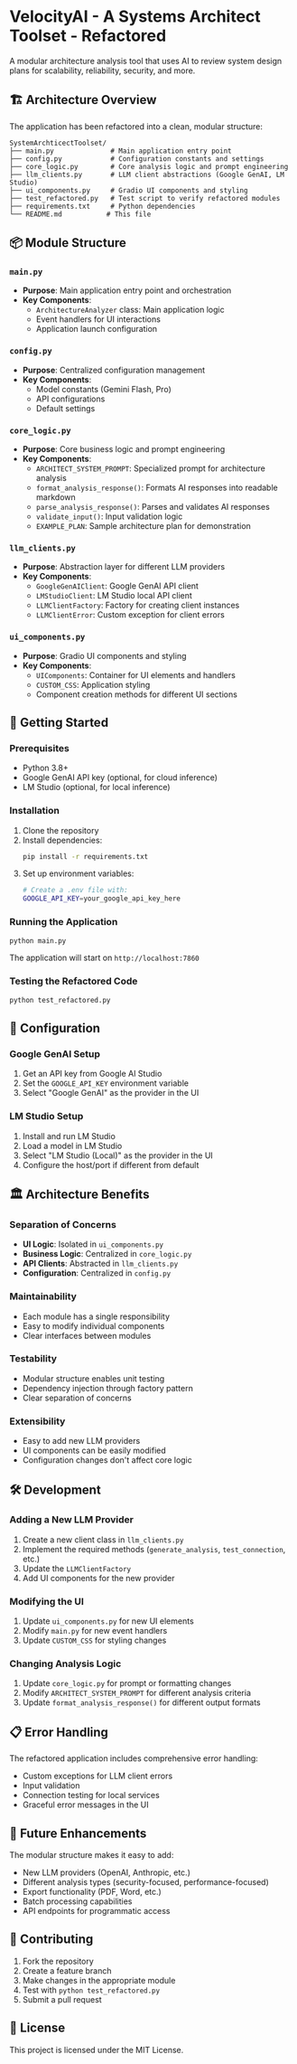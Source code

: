 # VelocityAI - A Systems Architect Toolset - Refactored

A modular architecture analysis tool that uses AI to review system design plans for scalability, reliability, security, and more.

## 🏗️ Architecture Overview

The application has been refactored into a clean, modular structure:

```
SystemArchticectToolset/
├── main.py              # Main application entry point
├── config.py            # Configuration constants and settings
├── core_logic.py        # Core analysis logic and prompt engineering
├── llm_clients.py       # LLM client abstractions (Google GenAI, LM Studio)
├── ui_components.py     # Gradio UI components and styling
├── test_refactored.py   # Test script to verify refactored modules
├── requirements.txt     # Python dependencies
└── README.md           # This file
```

## 📦 Module Structure

### `main.py`

- **Purpose**: Main application entry point and orchestration
- **Key Components**:
  - `ArchitectureAnalyzer` class: Main application logic
  - Event handlers for UI interactions
  - Application launch configuration

### `config.py`

- **Purpose**: Centralized configuration management
- **Key Components**:
  - Model constants (Gemini Flash, Pro)
  - API configurations
  - Default settings

### `core_logic.py`

- **Purpose**: Core business logic and prompt engineering
- **Key Components**:
  - `ARCHITECT_SYSTEM_PROMPT`: Specialized prompt for architecture analysis
  - `format_analysis_response()`: Formats AI responses into readable markdown
  - `parse_analysis_response()`: Parses and validates AI responses
  - `validate_input()`: Input validation logic
  - `EXAMPLE_PLAN`: Sample architecture plan for demonstration

### `llm_clients.py`

- **Purpose**: Abstraction layer for different LLM providers
- **Key Components**:
  - `GoogleGenAIClient`: Google GenAI API client
  - `LMStudioClient`: LM Studio local API client
  - `LLMClientFactory`: Factory for creating client instances
  - `LLMClientError`: Custom exception for client errors

### `ui_components.py`

- **Purpose**: Gradio UI components and styling
- **Key Components**:
  - `UIComponents`: Container for UI elements and handlers
  - `CUSTOM_CSS`: Application styling
  - Component creation methods for different UI sections

## 🚀 Getting Started

### Prerequisites

- Python 3.8+
- Google GenAI API key (optional, for cloud inference)
- LM Studio (optional, for local inference)

### Installation

1. Clone the repository
2. Install dependencies:
   ```bash
   pip install -r requirements.txt
   ```
3. Set up environment variables:
   ```bash
   # Create a .env file with:
   GOOGLE_API_KEY=your_google_api_key_here
   ```

### Running the Application

```bash
python main.py
```

The application will start on `http://localhost:7860`

### Testing the Refactored Code

```bash
python test_refactored.py
```

## 🔧 Configuration

### Google GenAI Setup

1. Get an API key from Google AI Studio
2. Set the `GOOGLE_API_KEY` environment variable
3. Select "Google GenAI" as the provider in the UI

### LM Studio Setup

1. Install and run LM Studio
2. Load a model in LM Studio
3. Select "LM Studio (Local)" as the provider in the UI
4. Configure the host/port if different from default

## 🏛️ Architecture Benefits

### Separation of Concerns

- **UI Logic**: Isolated in `ui_components.py`
- **Business Logic**: Centralized in `core_logic.py`
- **API Clients**: Abstracted in `llm_clients.py`
- **Configuration**: Centralized in `config.py`

### Maintainability

- Each module has a single responsibility
- Easy to modify individual components
- Clear interfaces between modules

### Testability

- Modular structure enables unit testing
- Dependency injection through factory pattern
- Clear separation of concerns

### Extensibility

- Easy to add new LLM providers
- UI components can be easily modified
- Configuration changes don't affect core logic

## 🛠️ Development

### Adding a New LLM Provider

1. Create a new client class in `llm_clients.py`
2. Implement the required methods (`generate_analysis`, `test_connection`, etc.)
3. Update the `LLMClientFactory`
4. Add UI components for the new provider

### Modifying the UI

1. Update `ui_components.py` for new UI elements
2. Modify `main.py` for new event handlers
3. Update `CUSTOM_CSS` for styling changes

### Changing Analysis Logic

1. Update `core_logic.py` for prompt or formatting changes
2. Modify `ARCHITECT_SYSTEM_PROMPT` for different analysis criteria
3. Update `format_analysis_response()` for different output formats

## 📋 Error Handling

The refactored application includes comprehensive error handling:

- Custom exceptions for LLM client errors
- Input validation
- Connection testing for local services
- Graceful error messages in the UI

## 🎯 Future Enhancements

The modular structure makes it easy to add:

- New LLM providers (OpenAI, Anthropic, etc.)
- Different analysis types (security-focused, performance-focused)
- Export functionality (PDF, Word, etc.)
- Batch processing capabilities
- API endpoints for programmatic access

## 🤝 Contributing

1. Fork the repository
2. Create a feature branch
3. Make changes in the appropriate module
4. Test with `python test_refactored.py`
5. Submit a pull request

## 📝 License

This project is licensed under the MIT License.
